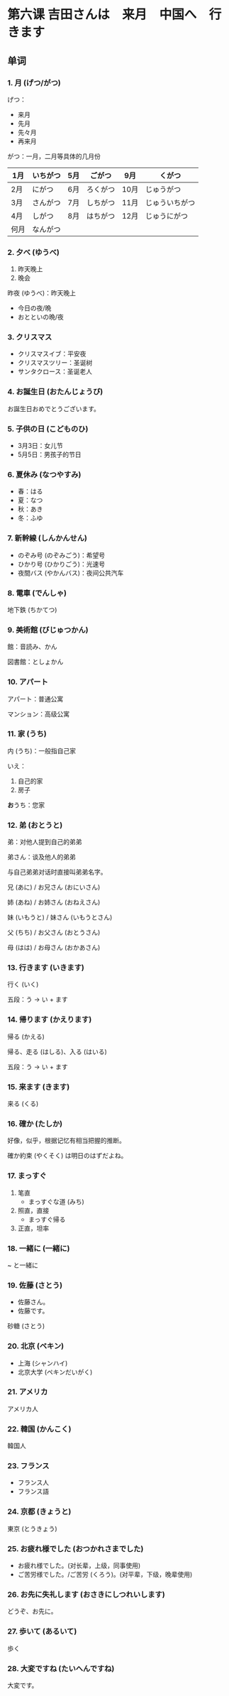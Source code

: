# 第六课 吉田さんは　来月　中国へ　行きます
## 单词
### 1. 月 (げつ/がつ)
げつ：

* 来月
* 先月
* 先々月
* 再来月

がつ：一月，二月等具体的几月份

|1月   |いちがつ   |5月   |ごがつ   |9月   |くがつ   |
|---|---|---|---|---|---|
|2月   |にがつ   |6月   |ろくがつ   |10月   |じゅうがつ   |
|3月   |さんがつ   |7月   |しちがつ   |11月   |じゅういちがつ   |
|4月   |しがつ   |8月   |はちがつ   |12月   |じゅうにがつ   |
|何月     |なんがつ|

### 2. 夕べ (ゆうべ)
1. 昨天晚上
2. 晚会

昨夜 (ゆうべ)：昨天晚上

* 今日の夜/晩
* おとといの晩/夜

### 3. クリスマス
* クリスマスイブ：平安夜
* クリスマスツリー：圣诞树
* サンタクロース：圣诞老人

### 4. お誕生日 (おたんじょうび)
お誕生日おめでとうございます。

### 5. 子供の日 (こどものひ)
* 3月3日：女儿节
* 5月5日：男孩子的节日

### 6. 夏休み (なつやすみ)
* 春：はる
* 夏：なつ
* 秋：あき
* 冬：ふゆ

### 7. 新幹線 (しんかんせん)
* のぞみ号 (のぞみごう)：希望号
* ひかり号 (ひかりごう)：光速号
* 夜間バス (やかんバス)：夜间公共汽车

### 8. 電車 (でんしゃ)
地下鉄 (ちかてつ)

### 9. 美術館 (びじゅつかん)
館：音読み、かん

図書館：としょかん

### 10. アパート
アパート：普通公寓

マンション：高级公寓

### 11. 家 (うち)
内 (うち)：一般指自己家

いえ：

1. 自己的家
2. 房子

**お**うち：您家

### 12. 弟 (おとうと)
弟：对他人提到自己的弟弟

弟さん：谈及他人的弟弟

与自己弟弟对话时直接叫弟弟名字。

兄 (あに) / お兄さん (おにいさん)

姉 (あね) / お姉さん (おねえさん)

妹 (いもうと) / 妹さん (いもうとさん)

父 (ちち) / お父さん (おとうさん)

母 (はは) / お母さん (おかあさん)

### 13. 行きます (いきます)
行く (いく)

五段：う -> い + ます

### 14. 帰ります (かえります)
帰る (かえる)

帰る、走る (はしる)、入る (はいる)

五段：う -> い + ます

### 15. 来ます (きます)
来る (くる)

### 16. 確か (たしか)
好像，似乎，根据记忆有相当把握的推断。

確か約束 (やくそく) は明日のはずだよね。

### 17. まっすぐ
1. 笔直
    * まっすぐな道 (みち)
2. 照直，直接
    * まっすぐ帰る
3. 正直，坦率

### 18. 一緒に (一緒に)
~ と一緒に

### 19. 佐藤 (さとう)
* 佐藤さん。
* 佐藤です。

砂糖 (さとう)

### 20. 北京 (ペキン)
* 上海 (シャンハイ)
* 北京大学 (ペキンだいがく)

### 21. アメリカ
アメリカ人

### 22. 韓国 (かんこく)
韓国人

### 23. フランス
* フランス人
* フランス語

### 24. 京都 (きょうと)
東京 (とうきょう)

### 25. お疲れ様でした (おつかれさまでした)
* お疲れ様でした。(对长辈，上级，同事使用)
* ご苦労様でした。/ご苦労 (くろう)。(对平辈，下级，晚辈使用)

### 26. お先に失礼します (おさきにしつれいします)
どうぞ、お先に。

### 27. 歩いて (あるいて)
歩く

### 28. 大変ですね (たいへんですね)
大変です。






